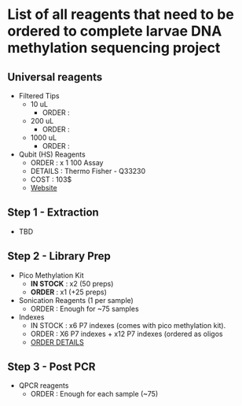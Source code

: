 # List of all reagents that need to be ordered to complete larvae DNA methylation sequencing project

## Universal reagents
 * Filtered Tips
    * 10 uL
      * ORDER : 
    * 200 uL
      * ORDER : 
    * 1000 uL
      * ORDER : 
 * Qubit (HS) Reagents
    * ORDER : x 1 100 Assay 
    * DETAILS : Thermo Fisher - Q33230
    * COST : 103$
    * [Website](https://www.thermofisher.com/order/catalog/product/Q33230#/Q33230)

## Step 1 - Extraction
  * TBD
  
## Step 2 - Library Prep
  * Pico Methylation Kit
      * **IN STOCK** : x2 (50 preps)
      * **ORDER**    : x1 (+25 preps) 
  * Sonication Reagents (1 per sample)
    * ORDER : Enough for ~75 samples
  * Indexes
    * IN STOCK : x6 P7 indexes (comes with pico methylation kit). 
    * ORDER : X6 P7 indexes + x12 P7 indexes (ordered as oligos
    * [ORDER DETAILS]()
  
## Step 3 - Post PCR
 * QPCR reagents 
    * ORDER : Enough for each sample (~75)
